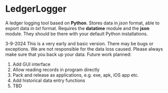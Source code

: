 # LedgerLogger
A ledger logging tool based on **Python**.
Stores data in _json_ format, able to export data in _txt_ format.
Requires the **datatime** module and the **json** module. They should be there with your default Python installations.

3-9-2024
This is a very early and basic version. There may be bugs or exceptions. We are not responsible for the data loss caused. Please always make sure that you back up your data.
Future work planned:
1. Add GUI interface
2. Allow reading records in program directly
3. Pack and release as applications, e.g. exe, apk, iOS app etc.
4. Add historical data entry functions
5. TBD
